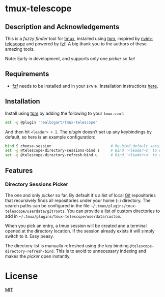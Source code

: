 # tmux-telescope

## Description and Acknowledgements

This is a *fuzzy finder* tool for [tmux](https://github.com/tmux/tmux), installed using [tpm](https://github.com/tmux-plugins/tpm), inspired by [nvim-telescope](https://github.com/nvim-telescope/telescope.nvim) and powered by [fzf](https://github.com/junegunn/fzf). A big thank you to the authors of these amazing tools.

Note: Early in development, and supports only one *picker* so far!

## Requirements

* [fzf](https://github.com/junegunn/fzf) needs to be installed and in your `$PATH`. Installation instructions [here](https://github.com/junegunn/fzf?tab=readme-ov-file#installation).

## Installation

Install using [tpm](https://github.com/tmux-plugins/tpm) by adding the following to your `tmux.conf`:

```bash
set -g @plugin 'realbogart/tmux-telescope'
```

And then hit `<leader> + I`. The *plugin* doesn't set up any keybindings by default, so here is an example configuration:

```bash
bind S choose-session                           # Re-bind default session choser to '<leader>S'.
set -g @telescope-directory-sessions-bind s     # Bind '<leader>s' to open Directory Sessions Picker described below.
set -g @telescope-directory-refresh-bind u      # Bind '<leader>u' to refresh Directory Sessions list.
```

## Features

### Directory Sessions Picker

The one and only *picker* so far. By default it's a list of local [Git](https://git-scm.com/) repositories that recursively finds all repositories under your home (`~`) directory. The search paths can be configured in the file `~/.tmux/plugins/tmux-telescope/userdata/gitroots`. You can provide a list of custom directories to add in `~/.tmux/plugins/tmux-telescope/userdata/custom`.

When you pick an entry, a tmux session will be created and a terminal opened at the directory location. If the session already exists it will simply switch to it. Easy peasy.

The directory list is manually refreshed using the key binding `@telescope-directory-refresh-bind`. This is to avoid to unnecessary indexing and makes the *picker* open instantly.

# License

[MIT](LICENSE.md)


